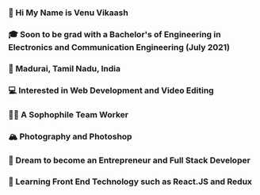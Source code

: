 ### 👋 Hi My Name is Venu Vikaash

### 🎓 Soon to be grad with a Bachelor's of Engineering in Electronics and Communication Engineering (July 2021)

### 🌇 Madurai, Tamil Nadu, India

### 💻 Interested in Web Development and Video Editing

### 💪🏽 A Sophophile Team Worker

### 🏔 Photography and Photoshop

### 🔮 Dream to become an Entrepreneur and Full Stack Developer

### 🎒 Learning Front End Technology such as React.JS and Redux
